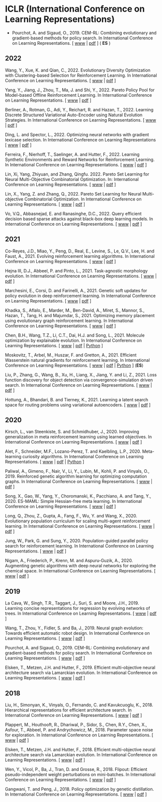 # ICLR (International Conference on Learning Representations)

<!-- * Wang, Y., Xue, K. and Qian, C., 2022, September. Evolutionary diversity optimization with clustering-based selection for reinforcement learning. In International Conference on Learning Representations. [ [www](https://openreview.net/forum?id=74x5BXs4bWD) | [pdf](https://openreview.net/pdf?id=74x5BXs4bWD) ] -->
* Pourchot, A. and Sigaud, O., 2019. CEM-RL: Combining evolutionary and gradient-based methods for policy search. In International Conference on Learning Representations. [ [www](https://openreview.net/forum?id=BkeU5j0ctQ) | [pdf](https://openreview.net/pdf?id=BkeU5j0ctQ) ] ( **ES** )


## 2022
Wang, Y., Xue, K. and Qian, C., 2022. Evolutionary Diversity Optimization with Clustering-based Selection for Reinforcement Learning. In International Conference on Learning Representations. [ [www](https://openreview.net/forum?id=74x5BXs4bWD) | [pdf](https://openreview.net/pdf?id=74x5BXs4bWD) ]

Yang, Y., Jiang, J., Zhou, T., Ma, J. and Shi, Y., 2022. Pareto Policy Pool for Model-based Offline Reinforcement Learning. In International Conference on Learning Representations. [ [www](https://openreview.net/forum?id=OqcZu8JIIzS) | [pdf](https://openreview.net/pdf?id=OqcZu8JIIzS) ]

Berliner, A., Rotman, G., Adi, Y., Reichart, R. and Hazan, T., 2022. Learning Discrete Structured Variational Auto-Encoder using Natural Evolution Strategies. In International Conference on Learning Representations. [ [www](https://openreview.net/forum?id=JJCjv4dAbyL) | [pdf](https://openreview.net/pdf?id=JJCjv4dAbyL) ]

Ding, L. and Spector, L., 2022. Optimizing neural networks with gradient lexicase selection. In International Conference on Learning Representations [ [www](https://openreview.net/forum?id=J_2xNmVcY4) | [pdf](https://openreview.net/pdf?id=J_2xNmVcY4) ]

Ferreira, F., Nierhoff, T., Saelinger, A. and Hutter, F., 2022. Learning Synthetic Environments and Reward Networks for Reinforcement Learning. In International Conference on Learning Representations. [ [www](https://openreview.net/forum?id=C1_esHN6AVn) | [pdf](https://openreview.net/pdf?id=C1_esHN6AVn) ]

Lin, Xi, Yang, Zhiyuan, and Zhang, Qingfu. 2022. Pareto Set Learning for Neural
Multi-Objective Combinatorial Optimization. In: International Conference
on Learning Representations. [ [www](https://openreview.net/forum?id=QuObT9BTWo) | [pdf](https://openreview.net/pdf?id=QuObT9BTWo) ]

Lin, X., Yang, Z. and Zhang, Q., 2022. Pareto Set Learning for Neural Multi-objective Combinatorial Optimization. In International
Conference on Learning Representations. [ [www](https://openreview.net/forum?id=MIX3fJkl_1) | [pdf](https://openreview.net/pdf?id=MIX3fJkl_1) ]

Vo, V.Q., Abbasnejad, E. and Ranasinghe, D.C., 2022. Query efficient decision based sparse attacks against black-box deep learning models. In International Conference on Learning Representations. [ [www](https://openreview.net/forum?id=73MEhZ0anV) | [pdf](https://openreview.net/pdf?id=73MEhZ0anV) ]

## 2021

Co-Reyes, J.D., Miao, Y., Peng, D., Real, E., Levine, S., Le, Q.V., Lee, H. and Faust, A., 2021. Evolving reinforcement learning algorithms. In International Conference on Learning Representations. [ [www](https://openreview.net/forum?id=0XXpJ4OtjW) | [pdf](https://openreview.net/pdf?id=0XXpJ4OtjW) ]

Hejna III, D.J., Abbeel, P. and Pinto, L., 2021. Task-agnostic morphology evolution. In International Conference on Learning Representations. [ [www](https://openreview.net/forum?id=CGQ6ENUMX6) | [pdf](https://openreview.net/pdf?id=CGQ6ENUMX6) ]

Marchesini, E., Corsi, D. and Farinelli, A., 2021. Genetic soft updates for policy evolution in deep reinforcement learning. In International Conference on Learning Representations. [ [www](https://openreview.net/forum?id=TGFO0DbD_pk) | [pdf](https://openreview.net/pdf?id=TGFO0DbD_pk) ]

Khadka, S., Aflalo, E., Marder, M., Ben-David, A., Miret, S., Mannor, S., Hazan, T., Tang, H. and Majumdar, S., 2021. Optimizing memory placement using evolutionary graph reinforcement learning. In International Conference on Learning Representations. [ [www](https://openreview.net/forum?id=-6vS_4Kfz0) | [pdf](https://openreview.net/pdf?id=-6vS_4Kfz0) ]

Chen, B.H., Wang, T.Z., Li, C.T., Dai, H.J. and Song, L., 2021. Molecule optimization by explainable evolution. In International Conference on Learning Representations. [ [www](https://openreview.net/forum?id=jHefDGsorp5) | [pdf](https://openreview.net/pdf?id=jHefDGsorp5) | [Python](https://github.com/binghong-ml/MolEvol) ]

Moskovitz, T., Arbel, M., Huszar, F. and Gretton, A., 2021. Efficient Wasserstein natural gradients for reinforcement learning. In International Conference on Learning Representations. [ [www](https://openreview.net/forum?id=OHgnfSrn2jv) | [pdf](https://openreview.net/pdf?id=OHgnfSrn2jv) | [Python](https://github.com/tedmoskovitz/WNPG) ] (**ES**)

Liu, P., Zhang, G., Wang, B., Xu, H., Liang, X., Jiang, Y. and Li, Z., 2021. Loss function discovery for object detection via convergence-simulation driven search. In International Conference on Learning Representations. [ [www](https://openreview.net/forum?id=5jzlpHvvRk) | [pdf](https://openreview.net/pdf?id=5jzlpHvvRk) ]

Hottung, A., Bhandari, B. and Tierney, K., 2021. Learning a latent search space for routing problems using variational autoencoders. [ [www](https://openreview.net/forum?id=90JprVrJBO) | [pdf](https://openreview.net/pdf?id=90JprVrJBO) ]

## 2020

Kirsch, L., van Steenkiste, S. and Schmidhuber, J., 2020. Improving generalization in meta reinforcement learning using learned objectives. In International Conference on Learning Representations. [ [www](https://openreview.net/forum?id=S1evHerYPr) | [pdf](https://openreview.net/pdf?id=S1evHerYPr) ]

Alet, F., Schneider, M.F., Lozano-Perez, T. and Kaelbling, L.P., 2020. Meta-learning curiosity algorithms. In International Conference on Learning Representations. [ [www](https://openreview.net/forum?id=BygdyxHFDS) | [pdf](https://openreview.net/pdf?id=BygdyxHFDS) | [Python](https://github.com/mfranzs/meta-learning-curiosity-algorithms) ]

Paliwal, A., Gimeno, F., Nair, V., Li, Y., Lubin, M., Kohli, P. and Vinyals, O., 2019. Reinforced genetic algorithm learning for optimizing computation graphs. In International Conference on Learning Representations. [ [www](https://openreview.net/forum?id=rkxDoJBYPB) | [pdf](https://openreview.net/pdf?id=rkxDoJBYPB) ]

Song, X., Gao, W., Yang, Y., Choromanski, K., Pacchiano, A. and Tang, Y., 2020. ES-MAML: Simple Hessian-free meta learning. In International Conference on Learning Representations. [ [www](https://openreview.net/forum?id=S1exA2NtDB) | [pdf](https://openreview.net/pdf?id=S1exA2NtDB) ]

Long, Q., Zhou, Z., Gupta, A., Fang, F., Wu, Y. and Wang, X., 2020. Evolutionary population curriculum for scaling multi-agent reinforcement learning. In International Conference on Learning Representations. [ [www](https://openreview.net/forum?id=SJxbHkrKDH) | [pdf](https://openreview.net/pdf?id=SJxbHkrKDH) ]

Jung, W., Park, G. and Sung, Y., 2020. Population-guided parallel policy search for reinforcement learning. In International Conference on Learning Representations. [ [www](https://openreview.net/forum?id=rJeINp4KwH) | [pdf](https://openreview.net/pdf?id=rJeINp4KwH) ]

Nigam, A., Friederich, P., Krenn, M. and Aspuru-Guzik, A., 2020. Augmenting genetic algorithms with deep neural networks for exploring the chemical space. In International Conference on Learning Representations. [ [www](https://openreview.net/forum?id=H1lmyRNFvr) | [pdf](https://openreview.net/pdf?id=H1lmyRNFvr) ]

## 2019

La Cava, W., Singh, T.R., Taggart, J., Suri, S. and Moore, J.H., 2019. Learning concise representations for regression by evolving networks of trees. In International Conference on Learning Representations. [ [www](https://openreview.net/forum?id=Hke-JhA9Y7) | [pdf](https://openreview.net/pdf?id=Hke-JhA9Y7) ]

Wang, T., Zhou, Y., Fidler, S. and Ba, J., 2019. Neural graph evolution: Towards efficient automatic robot design. In International Conference on Learning Representations. [ [www](https://openreview.net/forum?id=BkgWHnR5tm) | [pdf](https://openreview.net/pdf?id=BkgWHnR5tm) ]

Pourchot, A. and Sigaud, O., 2019. CEM-RL: Combining evolutionary and gradient-based methods for policy search. In International Conference on Learning Representations. [ [www](https://openreview.net/forum?id=BkeU5j0ctQ) | [pdf](https://openreview.net/pdf?id=BkeU5j0ctQ) ]

Elsken, T., Metzen, J.H. and Hutter, F., 2019. Efficient multi-objective neural architecture search via Lamarckian evolution. In International Conference on Learning Representations. [ [www](https://openreview.net/forum?id=ByME42AqK7) | [pdf](https://openreview.net/pdf?id=ByME42AqK7) ]

## 2018

Liu, H., Simonyan, K., Vinyals, O., Fernando, C. and Kavukcuoglu, K., 2018. Hierarchical representations for efficient architecture search. In International Conference on Learning Representations. [ [www](https://openreview.net/forum?id=BJQRKzbA-) | [pdf](https://openreview.net/pdf?id=BJQRKzbA-) ]

Plappert, M., Houthooft, R., Dhariwal, P., Sidor, S., Chen, R.Y., Chen, X., Asfour, T., Abbeel, P. and Andrychowicz, M., 2018. Parameter space noise for exploration. In International Conference on Learning Representations. [ [www](https://openreview.net/forum?id=ByBAl2eAZ) | [pdf](https://openreview.net/pdf?id=ByBAl2eAZ) ]

Elsken, T., Metzen, J.H. and Hutter, F., 2018. Efficient multi-objective neural architecture search via Lamarckian evolution. In International Conference on Learning Representations. [ [www](https://openreview.net/forum?id=ByME42AqK7) | [pdf](https://openreview.net/pdf?id=ByME42AqK7) ]

Wen, Y., Vicol, P., Ba, J., Tran, D. and Grosse, R., 2018. Flipout: Efficient pseudo-independent weight perturbations on mini-batches. In International Conference on Learning Representations. [ [www](https://openreview.net/forum?id=rJNpifWAb) | [pdf](https://openreview.net/pdf?id=rJNpifWAb) ]

Gangwani, T. and Peng, J., 2018. Policy optimization by genetic distillation. In International Conference on Learning Representations. [ [www](https://openreview.net/forum?id=ByOnmlWC-) | [pdf](https://openreview.net/pdf?id=ByOnmlWC-) ]
